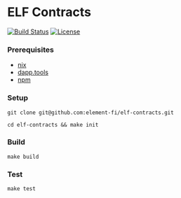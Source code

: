 # ELF Contracts

[![Build Status](https://github.com/element-fi/elf-contracts/workflows/Tests/badge.svg)](https://github.com/element-fi/elf-contracts/actions)
 [![License](https://img.shields.io/badge/License-Apache%202.0-blue.svg)](https://github.com/element-fi/elf-contracts/blob/master/LICENSE)

### Prerequisites

- [nix](https://nixos.org/download.html)
- [dapp.tools](https://dapp.tools/)
- [npm](https://nodejs.org/en/download/)

### Setup

```
git clone git@github.com:element-fi/elf-contracts.git
```

```
cd elf-contracts && make init
```

### Build

```
make build
```

### Test

```
make test
```
